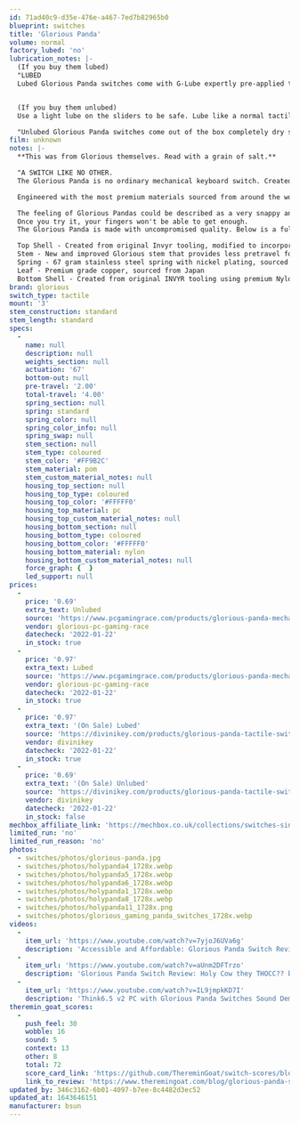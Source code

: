 ```yaml
---
id: 71ad40c9-d35e-476e-a467-7ed7b82965b0
blueprint: switches
title: 'Glorious Panda'
volume: normal
factory_lubed: 'no'
lubrication_notes: |-
  (If you buy them lubed)
  "LUBED
  Lubed Glorious Panda switches come with G-Lube expertly pre-applied to the upper housing, spring, and stem of each switch. Perfect for someone who is looking for fully optimized sound and performance right out of the box - no prep time or disassembly needed." - [Glorious](https://www.pcgamingrace.com/products/glorious-panda-mechanical-switches)


  (If you buy them unlubed)
  Use a light lube on the sliders to be safe. Lube like a normal tactile switch.

  "Unlubed Glorious Panda switches come out of the box completely dry so you can easily apply your choice of lubricant. Perfect for hands-on users who prefer a more customized switch performance to fit their unique style. We recommend checking out our line of switch modding tools for the most efficient DIY switch lubing experience possible." - [Glorious](https://www.pcgamingrace.com/products/glorious-panda-mechanical-switches)
film: unknown
notes: |-
  **This was from Glorious themselves. Read with a grain of salt.**

  "A SWITCH LIKE NO OTHER.
  The Glorious Panda is no ordinary mechanical keyboard switch. Created from the original INVYR Panda housing molds with improved internals and upgraded materials, the GP unlocks a transcendent tactile typing experience unlike anything your fingers have ever enjoyed.

  Engineered with the most premium materials sourced from around the world, this switch features buttery-smooth operation, perfectly tactile response, and a sweet-sounding “thock” like a song from the heavens.

  The feeling of Glorious Pandas could be described as a very snappy and responsive tactile switch. They feature a strong 'bump' at the start of the downstroke with a quick snap back to position in the upstroke. You'll notice less pre-travel, smoother operation, and a quicker snap back than its "holy" cousin.
  Once you try it, your fingers won't be able to get enough.
  The Glorious Panda is made with uncompromised quality. Below is a full breakdown of each component.

  Top Shell - Created from original Invyr tooling, modified to incorporate Glorious branding, made with premium grade polycarbonate
  Stem - New and improved Glorious stem that provides less pretravel for the tactile bump to occur and a stronger upward stroke, composed of POM sourced from Japan
  Spring - 67 gram stainless steel spring with nickel plating, sourced from Korea
  Leaf - Premium grade copper, sourced from Japan
  Bottom Shell - Created from original INVYR tooling using premium Nylon PA66, 3-pin" - [Glorious](https://www.pcgamingrace.com/products/glorious-panda-mechanical-switches)
brand: glorious
switch_type: tactile
mount: '3'
stem_construction: standard
stem_length: standard
specs:
  -
    name: null
    description: null
    weights_section: null
    actuation: '67'
    bottom-out: null
    pre-travel: '2.00'
    total-travel: '4.00'
    spring_section: null
    spring: standard
    spring_color: null
    spring_color_info: null
    spring_swap: null
    stem_section: null
    stem_type: coloured
    stem_color: '#FF9B2C'
    stem_material: pom
    stem_custom_material_notes: null
    housing_top_section: null
    housing_top_type: coloured
    housing_top_color: '#FFFFF0'
    housing_top_material: pc
    housing_top_custom_material_notes: null
    housing_bottom_section: null
    housing_bottom_type: coloured
    housing_bottom_color: '#FFFFF0'
    housing_bottom_material: nylon
    housing_bottom_custom_material_notes: null
    force_graph: {  }
    led_support: null
prices:
  -
    price: '0.69'
    extra_text: Unlubed
    source: 'https://www.pcgamingrace.com/products/glorious-panda-mechanical-switches'
    vendor: glorious-pc-gaming-race
    datecheck: '2022-01-22'
    in_stock: true
  -
    price: '0.97'
    extra_text: Lubed
    source: 'https://www.pcgamingrace.com/products/glorious-panda-mechanical-switches'
    vendor: glorious-pc-gaming-race
    datecheck: '2022-01-22'
    in_stock: true
  -
    price: '0.97'
    extra_text: '(On Sale) Lubed'
    source: 'https://divinikey.com/products/glorious-panda-tactile-switches'
    vendor: divinikey
    datecheck: '2022-01-22'
    in_stock: true
  -
    price: '0.69'
    extra_text: '(On Sale) Unlubed'
    source: 'https://divinikey.com/products/glorious-panda-tactile-switches'
    vendor: divinikey
    datecheck: '2022-01-22'
    in_stock: false
mechbox_affiliate_link: 'https://mechbox.co.uk/collections/switches-singles/products/glorious-panda-switch?variant=37448142061730'
limited_run: 'no'
limited_run_reason: 'no'
photos:
  - switches/photos/glorious-panda.jpg
  - switches/photos/holypanda4_1728x.webp
  - switches/photos/holypanda5_1728x.webp
  - switches/photos/holypanda6_1728x.webp
  - switches/photos/holypanda1_1728x.webp
  - switches/photos/holypanda8_1728x.webp
  - switches/photos/holypanda11_1728x.png
  - switches/photos/glorious_gaming_panda_switches_1728x.webp
videos:
  -
    item_url: 'https://www.youtube.com/watch?v=7yjoJ6UVa6g'
    description: 'Accessible and Affordable: Glorious Panda Switch Review by Switch and Click'
  -
    item_url: 'https://www.youtube.com/watch?v=aUnm2DFTrzo'
    description: 'Glorious Panda Switch Review: Holy Cow they THOCC?? by BadSeed Tech'
  -
    item_url: 'https://www.youtube.com/watch?v=IL9jmpkKD7I'
    description: 'Think6.5 v2 PC with Glorious Panda Switches Sound Demo by alexotos'
theremin_goat_scores:
  -
    push_feel: 30
    wobble: 16
    sound: 5
    context: 13
    other: 8
    total: 72
    score_card_link: 'https://github.com/ThereminGoat/switch-scores/blob/master/Glorious%20Panda.pdf'
    link_to_review: 'https://www.theremingoat.com/blog/glorious-panda-switch-review'
updated_by: 346c3162-6b01-4097-b7ee-8c4482d3ec52
updated_at: 1643646151
manufacturer: bsun
---
```

